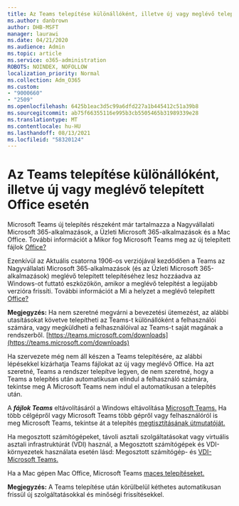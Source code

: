 ```yaml
---
title: Az Teams telepítése különállóként, illetve új vagy meglévő telepített Office esetén
ms.author: danbrown
author: DHB-MSFT
manager: laurawi
ms.date: 04/21/2020
ms.audience: Admin
ms.topic: article
ms.service: o365-administration
ROBOTS: NOINDEX, NOFOLLOW
localization_priority: Normal
ms.collection: Adm_O365
ms.custom:
- "9000660"
- "2509"
ms.openlocfilehash: 6425b1eac3d5c99a6dfd227a1b445412c51a39b8
ms.sourcegitcommit: ab75f66355116e995b3cb5505465b31989339e28
ms.translationtype: MT
ms.contentlocale: hu-HU
ms.lasthandoff: 08/13/2021
ms.locfileid: "58320124"
---
```

# <a name="deploying-teams-as-standalone-or-with-new-or-existing-office-installations"></a>Az Teams telepítése különállóként, illetve új vagy meglévő telepített Office esetén

Microsoft Teams új telepítés részeként már  tartalmazza a Nagyvállalati Microsoft 365-alkalmazások, a Üzleti Microsoft 365-alkalmazások és a Mac Office. További információt a Mikor fog Microsoft Teams meg az új telepített fájlok [Office?](https://docs.microsoft.com/deployoffice/teams-install#when-will-microsoft-teams-start-being-included-with-new-installations-of-microsoft-365-apps)

Ezenkívül az Aktuális csatorna 1906-os verziójával kezdődően  a Teams az Nagyvállalati Microsoft 365-alkalmazások (és az Üzleti Microsoft 365-alkalmazások) meglévő telepített telepítéséhez lesz hozzáadva az Windows-ot futtató eszközökön, amikor a meglévő telepítést a legújabb verzióra frissíti. További információt a Mi a helyzet a meglévő telepített [Office?](https://docs.microsoft.com/deployoffice/teams-install#what-about-existing-installations-of-microsoft-365-apps)

**Megjegyzés:** Ha nem szeretné megvárni a bevezetési ütemezést, az alábbi utasításokat követve telepítheti az Teams-t különállóként a felhasználói számára, vagy megküldheti a felhasználóival az Teams-t saját magának a [](https://docs.microsoft.com/MicrosoftTeams/msi-deployment) rendszerből. [https://teams.microsoft.com/downloads](https://teams.microsoft.com/downloads)

Ha szervezete még nem áll készen a Teams telepítésére, az alábbi lépésekkel [](https://docs.microsoft.com/deployoffice/teams-install#how-to-exclude-microsoft-teams-from-new-installations-of-microsoft-365-apps) kizárhatja [](https://docs.microsoft.com/deployoffice/teams-install#use-group-policy-to-control-the-installation-of-microsoft-teams) Teams fájlokat az új vagy meglévő Office.  Ha azt szeretné, Teams a rendszer telepítve legyen, de nem szeretné, hogy a Teams a [](https://docs.microsoft.com/deployoffice/teams-install#use-group-policy-to-prevent-microsoft-teams-from-starting-automatically-after-installation)telepítés után automatikusan elindul a felhasználó számára, tekintse meg A Microsoft Teams nem indul el automatikusan a telepítés után.

A ***fájlok Teams*** eltávolításáról a Windows eltávolítása [Microsoft Teams.](https://support.office.com/article/3b159754-3c26-4952-abe7-57d27f5f4c81) Ha több célgépről vagy Microsoft Teams több gépről vagy felhasználóról is meg Microsoft Teams, tekintse át a telepítés [megtisztításának útmutatóját.](https://docs.microsoft.com/microsoftteams/scripts/powershell-script-teams-deployment-clean-up)

Ha megosztott számítógépeket, távoli asztali szolgáltatásokat vagy virtuális asztali infrastruktúrát (VDI) használ, a Megosztott számítógépek és VDI-környezetek használata esetén lásd: Megosztott számítógép- és [VDI-Microsoft Teams.](https://docs.microsoft.com/deployoffice/teams-install#shared-computer-and-vdi-environments-with-microsoft-teams)

Ha a Mac gépen Mac Office, Microsoft Teams [maces telepítéseket.](https://docs.microsoft.com/deployoffice/teams-install#microsoft-teams-installations-on-a-mac)

**Megjegyzés:** A Teams telepítése után körülbelül [](https://docs.microsoft.com/deployoffice/teams-install#feature-and-quality-updates-for-microsoft-teams) kéthetes automatikusan frissül új szolgáltatásokkal és minőségi frissítésekkel. 